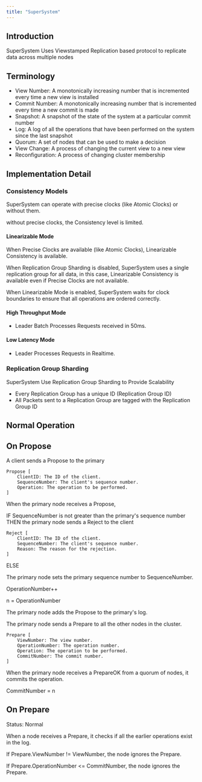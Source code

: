 ```yaml
---
title: "SuperSystem"
---
```


## Introduction

SuperSystem Uses Viewstamped Replication based protocol to replicate data across multiple nodes

## Terminology

- View Number: A monotonically increasing number that is incremented every time a new view is installed
- Commit Number: A monotonically increasing number that is incremented every time a new commit is made
- Snapshot: A snapshot of the state of the system at a particular commit number
- Log: A log of all the operations that have been performed on the system since the last snapshot
- Quorum: A set of nodes that can be used to make a decision
- View Change: A process of changing the current view to a new view
- Reconfiguration: A process of changing cluster membership

## Implementation Detail

### Consistency Models

SuperSystem can operate with precise clocks (like Atomic Clocks) or without them.

without precise clocks, the Consistency level is limited.

#### Linearizable Mode

When Precise Clocks are available (like Atomic Clocks), Linearizable Consistency is available.

When Replication Group Sharding is disabled, SuperSystem uses a single replication group for all data, in this case, Linearizable Consistency is available even if Precise Clocks are not available.

When Linearizable Mode is enabled, SuperSystem waits for clock boundaries to ensure that all operations are ordered correctly.

#### High Throughput Mode

- Leader Batch Processes Requests received in 50ms.

#### Low Latency Mode

- Leader Processes Requests in Realtime.

### Replication Group Sharding

SuperSystem Use Replication Group Sharding to Provide Scalability

- Every Replication Group has a unique ID (Replication Group ID)
- All Packets sent to a Replication Group are tagged with the Replication Group ID

## Normal Operation

## On Propose

A client sends a Propose to the primary

```plaintext
Propose [
    ClientID: The ID of the client.
    SequenceNumber: The client's sequence number.
    Operation: The operation to be performed.
]
```

When the primary node receives a Propose,

IF SequenceNumber is not greater than the primary's sequence number
THEN the primary node sends a Reject to the client

```plaintext
Reject [
    ClientID: The ID of the client.
    SequenceNumber: The client's sequence number.
    Reason: The reason for the rejection.
]
```

ELSE

The primary node sets the primary sequence number to SequenceNumber.

OperationNumber++

n = OperationNumber

The primary node adds the Propose to the primary's log.

The primary node sends a Prepare to all the other nodes in the cluster.

```plaintext
Prepare [
    ViewNumber: The view number.
    OperationNumber: The operation number.
    Operation: The operation to be performed.
    CommitNumber: The commit number.
]
```

When the primary node receives a PrepareOK from a quorum of nodes, it commits the operation.

CommitNumber = n

## On Prepare

Status: Normal

When a node receives a Prepare, it checks if all the earlier operations exist in the log.

If Prepare.ViewNumber != ViewNumber, the node ignores the Prepare.

If Prepare.OperationNumber <= CommitNumber, the node ignores the Prepare.
